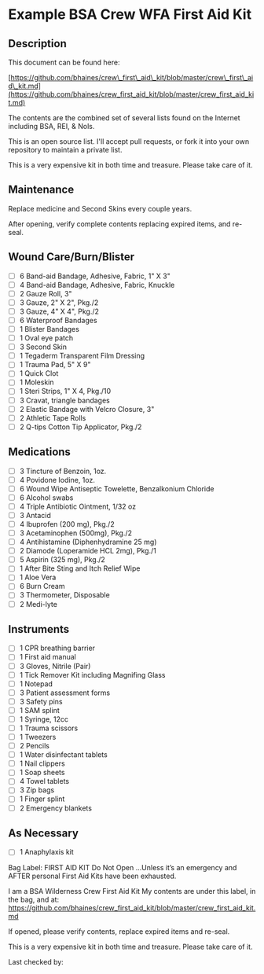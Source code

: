 # Example BSA Crew WFA First Aid Kit
## Description
This document can be found here:

[https://github.com/bhaines/crew\_first\_aid\_kit/blob/master/crew\_first\_aid\_kit.md](https://github.com/bhaines/crew_first_aid_kit/blob/master/crew_first_aid_kit.md)

The contents are the combined set of several lists found on the Internet including BSA, REI, & Nols.

This is an open source list. I'll accept pull requests, or fork it into your own repository to maintain a private list.

This is a very expensive kit in both time and treasure. Please take care of it.

## Maintenance
Replace medicine and Second Skins every couple years.

After opening, verify complete contents replacing expired items, and re-seal.

## Wound Care/Burn/Blister
- [ ] 6	Band-aid Bandage, Adhesive, Fabric, 1" X 3"
- [ ] 4	Band-aid Bandage, Adhesive, Fabric, Knuckle
- [ ] 2	Gauze Roll, 3"
- [ ] 3	Gauze, 2" X 2", Pkg./2
- [ ] 3	Gauze, 4" X 4", Pkg./2
- [ ] 6	Waterproof Bandages
- [ ] 1	Blister Bandages
- [ ] 1	Oval eye patch
- [ ] 3	Second Skin
- [ ] 1	Tegaderm Transparent Film Dressing
- [ ] 1	Trauma Pad, 5" X 9"
- [ ] 1	Quick Clot
- [ ] 1	Moleskin
- [ ] 1	Steri Strips, 1" X 4, Pkg./10
- [ ] 3	Cravat, triangle bandages
- [ ] 2	Elastic Bandage with Velcro Closure, 3"
- [ ] 2	Athletic Tape Rolls
- [ ] 2	Q-tips Cotton Tip Applicator, Pkg./2

## Medications
- [ ] 3	Tincture of Benzoin, 1oz.
- [ ] 4	Povidone Iodine, 1oz.
- [ ] 6	Wound Wipe Antiseptic Towelette, Benzalkonium Chloride
- [ ] 6	Alcohol swabs
- [ ] 4	Triple Antibiotic Ointment, 1/32 oz
- [ ] 3	Antacid
- [ ] 4	Ibuprofen (200 mg), Pkg./2
- [ ] 3	Acetaminophen (500mg), Pkg./2
- [ ] 4	Antihistamine (Diphenhydramine 25 mg)
- [ ] 2	Diamode (Loperamide HCL 2mg), Pkg./1
- [ ] 5	Aspirin (325 mg), Pkg./2
- [ ] 1	After Bite Sting and Itch Relief Wipe
- [ ] 1	Aloe Vera
- [ ] 6	Burn Cream
- [ ] 3	Thermometer, Disposable
- [ ] 2 Medi-lyte

## Instruments
- [ ] 1	CPR breathing barrier
- [ ] 1	First aid manual
- [ ] 3	Gloves, Nitrile (Pair)
- [ ] 1	Tick Remover Kit including Magnifing Glass
- [ ] 1	Notepad
- [ ] 3	Patient assessment forms
- [ ] 3	Safety pins
- [ ] 1	SAM splint
- [ ] 1	Syringe, 12cc
- [ ] 1	Trauma scissors
- [ ] 1	Tweezers
- [ ] 2	Pencils
- [ ] 1	Water disinfectant tablets
- [ ] 1	Nail clippers
- [ ] 1	Soap sheets
- [ ] 4	Towel tablets
- [ ] 3	Zip bags
- [ ] 1	Finger splint
- [ ] 2	Emergency blankets

## As Necessary
- [ ] 1	Anaphylaxis kit



Bag Label:
FIRST AID KIT
Do Not Open
…Unless it’s an emergency and AFTER personal
First Aid Kits have been exhausted.

I am a BSA Wilderness Crew First Aid Kit
My contents are under this label, in the bag, and at:
https://github.com/bhaines/crew_first_aid_kit/blob/master/crew_first_aid_kit.md

If opened, please verify contents, replace expired items
and re-seal.

This is a very expensive kit in both time and treasure. Please take care of it.

Last checked by:
